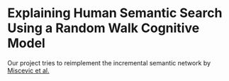 # Explaining Human Semantic Search Using a Random Walk Cognitive Model

Our project tries to reimplement the incremental semantic network by [Miscevic et al.](https://aclanthology.org/W18-0105/)
